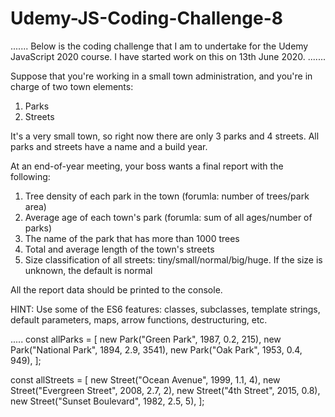 # Udemy-JS-Coding-Challenge-8

.......
Below is the coding challenge that I am to undertake for the Udemy JavaScript 2020 course.  I have started work on this on 13th June 2020.
.......

Suppose that you're working in a small town administration, and you're in charge of two town elements:
1. Parks
2. Streets

It's a very small town, so right now there are only 3 parks and 4 streets. All parks and streets have a name and a build year.

At an end-of-year meeting, your boss wants a final report with the following:
1. Tree density of each park in the town (forumla: number of trees/park area)
2. Average age of each town's park (forumla: sum of all ages/number of parks)
3. The name of the park that has more than 1000 trees
4. Total and average length of the town's streets
5. Size classification of all streets: tiny/small/normal/big/huge. If the size is unknown, the default is normal

All the report data should be printed to the console.

HINT: Use some of the ES6 features: classes, subclasses, template strings, default parameters, maps, arrow functions, destructuring, etc.

.....
const allParks = [
  new Park("Green Park", 1987, 0.2, 215),
  new Park("National Park", 1894, 2.9, 3541),
  new Park("Oak Park", 1953, 0.4, 949),
];

const allStreets = [
  new Street("Ocean Avenue", 1999, 1.1, 4),
  new Street("Evergreen Street", 2008, 2.7, 2),
  new Street("4th Street", 2015, 0.8),
  new Street("Sunset Boulevard", 1982, 2.5, 5),
];

